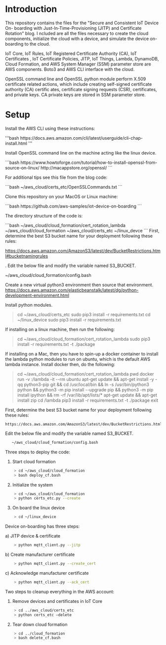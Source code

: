 <h1>Introduction</h1>
<p>This repository contains the files for the "Secure and Consistent IoT Device On-
boarding with Just-In-Time-Provisioning (JITP) and Certificate Rotation" blog. 
I ncluded are all the files necessary to create the cloud components, initialize 
the cloud with a device, and simulate the device on-boarding to the cloud.</p>

<p>IoT Core, IoT Rules, IoT Registered Certificate Authority (CA), IoT Certificates
, IoT Certificate Policies, JITP, IoT Things, Lambda, DynamoDB, Cloud Formation,
 and AWS System Manager (SSM) parameter store are AWS components. Boto3 and AWS 
CLI interface with the cloud.</p>

<p>OpenSSL command line and OpenSSL python module perform X.509 certificate related
 actions, which include creating self-signed certificate authority (CA) certific
ates, certificate signing requests (CSR), certificates, and private keys. CA 
private keys are stored in SSM parameter store.</p>

<h1>Setup</h1>
<p>Install the AWS CLI using these instructions:</p>
'''bash
https://docs.aws.amazon.com/cli/latest/userguide/cli-chap-install.html
'''

<p>Install OpenSSL command line on the machine acting like the linux device.</p>
```bash
https://www.howtoforge.com/tutorial/how-to-install-openssl-from-source-on-linux/
http://macappstore.org/openssl/
```
<p>For additional tips see this file from the blog code:</p>
```bash
~/aws_cloud/certs_etc/OpenSSLCommands.txt
```

<p>Clone this repository on your MacOS or Linux machine:</p>
```bash
https://github.com/aws-samples/iot-device-on-boarding
```

<p>The directory structure of the code is:</p>
```bash
~/aws_cloud/cloud_formation/cert_rotation_lambda
~/aws_cloud/cloud_formation
~/aws_cloud/certs_etc
~/linux_devce
```
First, determine the best S3 bucket name for your deployment following these rules:

https://docs.aws.amazon.com/AmazonS3/latest/dev/BucketRestrictions.html#bucketnamingrules

. Edit the below file and modify the variable named S3_BUCKET.

~/aws_cloud/cloud_formation/config.bash

Create a new virtual python3 environment then source that environment. 
https://docs.aws.amazon.com/elasticbeanstalk/latest/dg/python-development-environment.html

Install python modules. 

> cd ~/aws_cloud/certs_etc
> sudo pip3 install -r requirements.txt
> cd ~/linux_device
> sudo pip3 install -r requirements.txt

If installing on a linux machine, then run the following:

> cd ~/aws_cloud/cloud_formation/cert_rotation_lambda
> sudo pip3 install -r requirements.txt -t ./package

If installing on a Mac, then you have to spin-up a docker container to install the lambda python modules to run on ubuntu, which is the default AWS lambda instance. Install docker then, do the following:

> cd ~/aws_cloud/cloud_formation/cert_rotation_lambda
> pwd
> docker run -v _<full path name to cert_rotation_lambda dir__>_:/lambda -it --rm ubuntu
> apt-get update && apt-get install -y -qq python3-pip git && cd /usr/local/bin && ln -s /usr/bin/python3 python && python3 -m pip install --upgrade pip && python3 -m pip install ipython && rm -rf /var/lib/apt/lists/* 
> apt-get update && apt-get install zip 
> cd /lambda
> pip3 install -r requirements.txt -t ./package
> exit


First, determine the best S3 bucket name for your deployment following these 
rules:
```
https://docs.aws.amazon.com/AmazonS3/latest/dev/BucketRestrictions.html#bucketnamingrules
```
Edit the below file and modify the variable named S3_BUCKET.
```bash
   ~/aws_cloud/cloud_formation/config.bash
```

Three steps to deploy the code:
1) Start cloud formation
```bash
    > cd ~/aws_cloud/cloud_formation
    > bash deploy_cf.bash
```
2) Initialize the system
```bash
    > cd ~/aws_cloud/cloud_formation
    > python certs_etc.py --create
```
3) On board the linux device
```bash
    > cd ~/linux_device
```
Device on-boarding has three steps:

a) JITP device & certificate
```bash
    > python mqtt_client.py --jitp
```
b) Create manufacturer certificate
```bash
    > python mqtt_client.py --create_cert
```
c) Acknowledge manufacturer certificate
```bash
    > python mqtt_client.py --ack_cert
```

Two steps to cleanup everything in the AWS account:
1) Remove devices and certificates in IoT Core
```bash
    > cd ../aws_cloud/certs_etc
    > python certs_etc —delete
```
2) Tear down cloud formation
```bash
    > cd ../cloud_formation
    > bash delete_cf.bash
```
